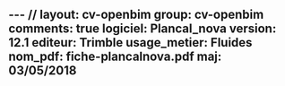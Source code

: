 --- //
layout: cv-openbim
group: cv-openbim
comments: true
logiciel: Plancal_nova
version: 12.1
editeur: Trimble
usage_metier: Fluides
nom_pdf: fiche-plancalnova.pdf
maj: 03/05/2018
---